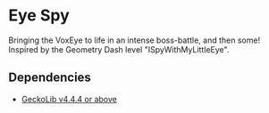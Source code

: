 # Eye Spy
Bringing the VoxEye to life in an intense boss-battle, and then some! Inspired by the Geometry Dash level "ISpyWithMyLittleEye".

## Dependencies
- [GeckoLib v4.4.4 or above](https://www.curseforge.com/minecraft/mc-mods/geckolib/files/5188427)